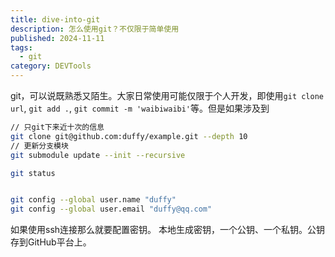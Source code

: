 ```yaml
---
title: dive-into-git
description: 怎么使用git？不仅限于简单使用
published: 2024-11-11
tags:
  - git
category: DEVTools
---
```

git，可以说既熟悉又陌生。大家日常使用可能仅限于个人开发，即使用`git clone url`, `git add .`, `git commit -m 'waibiwaibi'`等。但是如果涉及到 




```bash
// 只git下来近十次的信息
git clone git@github.com:duffy/example.git --depth 10
// 更新分支模块
git submodule update --init --recursive

git status


git config --global user.name "duffy"
git config --global user.email "duffy@qq.com"
```

如果使用ssh连接那么就要配置密钥。
本地生成密钥，一个公钥、一个私钥。公钥存到GitHub平台上。

